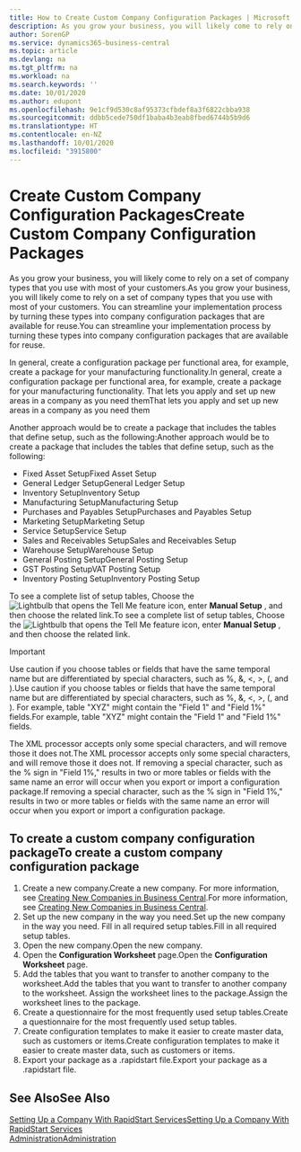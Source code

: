 ```yaml
---
title: How to Create Custom Company Configuration Packages | Microsoft Docs
description: As you grow your business, you will likely come to rely on a set of company types that you use with most of your customers. You can streamline your implementation process by turning these types into company configuration packages that are available for reuse.
author: SorenGP
ms.service: dynamics365-business-central
ms.topic: article
ms.devlang: na
ms.tgt_pltfrm: na
ms.workload: na
ms.search.keywords: ''
ms.date: 10/01/2020
ms.author: edupont
ms.openlocfilehash: 9e1cf9d530c8af95373cfbdef8a3f6822cbba938
ms.sourcegitcommit: ddbb5cede750df1baba4b3eab8fbed6744b5b9d6
ms.translationtype: HT
ms.contentlocale: en-NZ
ms.lasthandoff: 10/01/2020
ms.locfileid: "3915800"
---
```

# <a name="create-custom-company-configuration-packages"></a><span data-ttu-id="c8ba8-104">Create Custom Company Configuration Packages</span><span class="sxs-lookup"><span data-stu-id="c8ba8-104">Create Custom Company Configuration Packages</span></span>
<span data-ttu-id="c8ba8-105">As you grow your business, you will likely come to rely on a set of company types that you use with most of your customers.</span><span class="sxs-lookup"><span data-stu-id="c8ba8-105">As you grow your business, you will likely come to rely on a set of company types that you use with most of your customers.</span></span> <span data-ttu-id="c8ba8-106">You can streamline your implementation process by turning these types into company configuration packages that are available for reuse.</span><span class="sxs-lookup"><span data-stu-id="c8ba8-106">You can streamline your implementation process by turning these types into company configuration packages that are available for reuse.</span></span>  

<span data-ttu-id="c8ba8-107">In general, create a configuration package per functional area, for example, create a package for your manufacturing functionality.</span><span class="sxs-lookup"><span data-stu-id="c8ba8-107">In general, create a configuration package per functional area, for example, create a package for your manufacturing functionality.</span></span> <span data-ttu-id="c8ba8-108">That lets you apply and set up new areas in a company as you need them</span><span class="sxs-lookup"><span data-stu-id="c8ba8-108">That lets you apply and set up new areas in a company as you need them</span></span>  

<span data-ttu-id="c8ba8-109">Another approach would be to create a package that includes the tables that define setup, such as the following:</span><span class="sxs-lookup"><span data-stu-id="c8ba8-109">Another approach would be to create a package that includes the tables that define setup, such as the following:</span></span>  

-   <span data-ttu-id="c8ba8-110">Fixed Asset Setup</span><span class="sxs-lookup"><span data-stu-id="c8ba8-110">Fixed Asset Setup</span></span>  
-   <span data-ttu-id="c8ba8-111">General Ledger Setup</span><span class="sxs-lookup"><span data-stu-id="c8ba8-111">General Ledger Setup</span></span>  
-   <span data-ttu-id="c8ba8-112">Inventory Setup</span><span class="sxs-lookup"><span data-stu-id="c8ba8-112">Inventory Setup</span></span>  
-   <span data-ttu-id="c8ba8-113">Manufacturing Setup</span><span class="sxs-lookup"><span data-stu-id="c8ba8-113">Manufacturing Setup</span></span>  
-   <span data-ttu-id="c8ba8-114">Purchases and Payables Setup</span><span class="sxs-lookup"><span data-stu-id="c8ba8-114">Purchases and Payables Setup</span></span>  
-   <span data-ttu-id="c8ba8-115">Marketing Setup</span><span class="sxs-lookup"><span data-stu-id="c8ba8-115">Marketing Setup</span></span>  
-   <span data-ttu-id="c8ba8-116">Service Setup</span><span class="sxs-lookup"><span data-stu-id="c8ba8-116">Service Setup</span></span>  
-   <span data-ttu-id="c8ba8-117">Sales and Receivables Setup</span><span class="sxs-lookup"><span data-stu-id="c8ba8-117">Sales and Receivables Setup</span></span>  
-   <span data-ttu-id="c8ba8-118">Warehouse Setup</span><span class="sxs-lookup"><span data-stu-id="c8ba8-118">Warehouse Setup</span></span>  
-   <span data-ttu-id="c8ba8-119">General Posting Setup</span><span class="sxs-lookup"><span data-stu-id="c8ba8-119">General Posting Setup</span></span>  
-   <span data-ttu-id="c8ba8-120">GST Posting Setup</span><span class="sxs-lookup"><span data-stu-id="c8ba8-120">VAT Posting Setup</span></span>  
-   <span data-ttu-id="c8ba8-121">Inventory Posting Setup</span><span class="sxs-lookup"><span data-stu-id="c8ba8-121">Inventory Posting Setup</span></span>  

<span data-ttu-id="c8ba8-122">To see a complete list of setup tables, Choose the ![Lightbulb that opens the Tell Me feature](media/ui-search/search_small.png "Tell me what you want to do") icon, enter **Manual Setup** , and then choose the related link.</span><span class="sxs-lookup"><span data-stu-id="c8ba8-122">To see a complete list of setup tables, Choose the ![Lightbulb that opens the Tell Me feature](media/ui-search/search_small.png "Tell me what you want to do") icon, enter **Manual Setup** , and then choose the related link.</span></span>  

> [!IMPORTANT]
> <span data-ttu-id="c8ba8-123">Use caution if you choose tables or fields that have the same temporal name but are differentiated by special characters, such as %, &, <, >, (, and ).</span><span class="sxs-lookup"><span data-stu-id="c8ba8-123">Use caution if you choose tables or fields that have the same temporal name but are differentiated by special characters, such as %, &, <, >, (, and ).</span></span> <span data-ttu-id="c8ba8-124">For example, table "XYZ" might contain the "Field 1" and "Field 1%" fields.</span><span class="sxs-lookup"><span data-stu-id="c8ba8-124">For example, table "XYZ" might contain the "Field 1" and "Field 1%" fields.</span></span>
>
> <span data-ttu-id="c8ba8-125">The XML processor accepts only some special characters, and will remove those it does not.</span><span class="sxs-lookup"><span data-stu-id="c8ba8-125">The XML processor accepts only some special characters, and will remove those it does not.</span></span> <span data-ttu-id="c8ba8-126">If removing a special character, such as the % sign in "Field 1%," results in two or more tables or fields with the same name an error will occur when you export or import a configuration package.</span><span class="sxs-lookup"><span data-stu-id="c8ba8-126">If removing a special character, such as the % sign in "Field 1%," results in two or more tables or fields with the same name an error will occur when you export or import a configuration package.</span></span>

## <a name="to-create-a-custom-company-configuration-package"></a><span data-ttu-id="c8ba8-127">To create a custom company configuration package</span><span class="sxs-lookup"><span data-stu-id="c8ba8-127">To create a custom company configuration package</span></span>  
1.  <span data-ttu-id="c8ba8-128">Create a new company.</span><span class="sxs-lookup"><span data-stu-id="c8ba8-128">Create a new company.</span></span> <span data-ttu-id="c8ba8-129">For more information, see [Creating New Companies in Business Central](about-new-company.md).</span><span class="sxs-lookup"><span data-stu-id="c8ba8-129">For more information, see [Creating New Companies in Business Central](about-new-company.md).</span></span>  
3.  <span data-ttu-id="c8ba8-130">Set up the new company in the way you need.</span><span class="sxs-lookup"><span data-stu-id="c8ba8-130">Set up the new company in the way you need.</span></span> <span data-ttu-id="c8ba8-131">Fill in all required setup tables.</span><span class="sxs-lookup"><span data-stu-id="c8ba8-131">Fill in all required setup tables.</span></span>  
4.  <span data-ttu-id="c8ba8-132">Open the new company.</span><span class="sxs-lookup"><span data-stu-id="c8ba8-132">Open the new company.</span></span>
5. <span data-ttu-id="c8ba8-133">Open the **Configuration Worksheet** page.</span><span class="sxs-lookup"><span data-stu-id="c8ba8-133">Open the **Configuration Worksheet** page.</span></span>  
6.  <span data-ttu-id="c8ba8-134">Add the tables that you want to transfer to another company to the worksheet.</span><span class="sxs-lookup"><span data-stu-id="c8ba8-134">Add the tables that you want to transfer to another company to the worksheet.</span></span> <span data-ttu-id="c8ba8-135">Assign the worksheet lines to the package.</span><span class="sxs-lookup"><span data-stu-id="c8ba8-135">Assign the worksheet lines to the package.</span></span>  
7.  <span data-ttu-id="c8ba8-136">Create a questionnaire for the most frequently used setup tables.</span><span class="sxs-lookup"><span data-stu-id="c8ba8-136">Create a questionnaire for the most frequently used setup tables.</span></span>  
8.  <span data-ttu-id="c8ba8-137">Create configuration templates to make it easier to create master data, such as customers or items.</span><span class="sxs-lookup"><span data-stu-id="c8ba8-137">Create configuration templates to make it easier to create master data, such as customers or items.</span></span>  
9.  <span data-ttu-id="c8ba8-138">Export your package as a .rapidstart file.</span><span class="sxs-lookup"><span data-stu-id="c8ba8-138">Export your package as a .rapidstart file.</span></span>  

## <a name="see-also"></a><span data-ttu-id="c8ba8-139">See Also</span><span class="sxs-lookup"><span data-stu-id="c8ba8-139">See Also</span></span>  
[<span data-ttu-id="c8ba8-140">Setting Up a Company With RapidStart Services</span><span class="sxs-lookup"><span data-stu-id="c8ba8-140">Setting Up a Company With RapidStart Services</span></span>](admin-set-up-a-company-with-rapidstart.md)  
[<span data-ttu-id="c8ba8-141">Administration</span><span class="sxs-lookup"><span data-stu-id="c8ba8-141">Administration</span></span>](admin-setup-and-administration.md)
